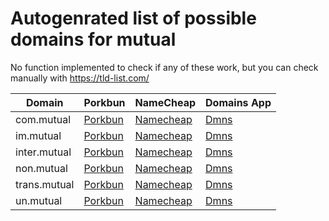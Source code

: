 # Autogenrated list of possible domains for mutual

No function implemented to check if any of these work, but you can check manually with https://tld-list.com/

| Domain | Porkbun | NameCheap | Domains App |
|---|---|---|---|
| com.mutual | [Porkbun](https://porkbun.com/checkout/search?prb=e814663da1&tlds=&idnLanguage=&search=search&q=com.mutual) | [Namecheap](https://www.namecheap.com/domains/registration/results/?domain=com.mutual) | [Dmns](https://dmns.app/domains?q=com.mutual) |
| im.mutual | [Porkbun](https://porkbun.com/checkout/search?prb=e814663da1&tlds=&idnLanguage=&search=search&q=im.mutual) | [Namecheap](https://www.namecheap.com/domains/registration/results/?domain=im.mutual) | [Dmns](https://dmns.app/domains?q=im.mutual) |
| inter.mutual | [Porkbun](https://porkbun.com/checkout/search?prb=e814663da1&tlds=&idnLanguage=&search=search&q=inter.mutual) | [Namecheap](https://www.namecheap.com/domains/registration/results/?domain=inter.mutual) | [Dmns](https://dmns.app/domains?q=inter.mutual) |
| non.mutual | [Porkbun](https://porkbun.com/checkout/search?prb=e814663da1&tlds=&idnLanguage=&search=search&q=non.mutual) | [Namecheap](https://www.namecheap.com/domains/registration/results/?domain=non.mutual) | [Dmns](https://dmns.app/domains?q=non.mutual) |
| trans.mutual | [Porkbun](https://porkbun.com/checkout/search?prb=e814663da1&tlds=&idnLanguage=&search=search&q=trans.mutual) | [Namecheap](https://www.namecheap.com/domains/registration/results/?domain=trans.mutual) | [Dmns](https://dmns.app/domains?q=trans.mutual) |
| un.mutual | [Porkbun](https://porkbun.com/checkout/search?prb=e814663da1&tlds=&idnLanguage=&search=search&q=un.mutual) | [Namecheap](https://www.namecheap.com/domains/registration/results/?domain=un.mutual) | [Dmns](https://dmns.app/domains?q=un.mutual) |
